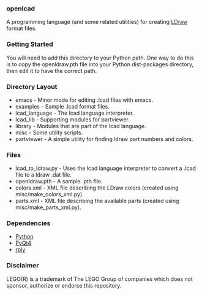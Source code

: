### openlcad ###
A programming language (and some related utilities) for creating [LDraw](http://www.ldraw.org) format files.

### Getting Started ###
You will need to add this directory to your Python path. One way to do this is to copy the openldraw.pth file into your Python dist-packages directory, then edit it to have the correct path.

### Directory Layout ###
* emacs - Minor mode for editing .lcad files with emacs.
* examples - Sample .lcad format files.
* lcad_language - The lcad language interpreter.
* lcad_lib - Supporting modules for partviewer.
* library - Modules that are part of the lcad language.
* misc - Some utility scripts.
* partviewer - A simple utility for finding ldraw part numbers and colors.

### Files ###
* lcad_to_ldraw.py - Uses the lcad language interpreter to convert a .lcad file to a ldraw .dat file.
* openldraw.pth - A sample .pth file.
* colors.xml - XML file describing the LDraw colors (created using misc/make_colors_xml.py).
* parts.xml - XML file describing the available parts (created using misc/make_parts_xml.py).

### Dependencies ###
* [Python](https://www.python.org/)
* [PyQt4](http://www.riverbankcomputing.com/software/pyqt/intro)
* [rply](https://github.com/alex/rply)

### Disclaimer ###
LEGO(R) is a trademark of The LEGO Group of companies which does not sponsor, authorize or endorse this repository.
